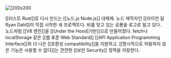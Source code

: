 ![|200x200](https://deno.land/logo.svg)


[[러스트 Rust]]로 다시 만드는 [[노드.js Node.js]] 대체제. 노드 제작자인 [[라이언 달 Ryan Dahl]]이 직접 시작한 새 프로젝트다. 비를 맞고 있는 공룡을 로고로 밀고 있다. 노드처럼 [[V8 엔진]]을 [[Under the Hood|기반]]으로 만들어졌다. fetch나 localStorage 같은 [[웹 표준 Web Standard]] [[API Application Programming Interface]]와 더 나은 [[호환성 compatibility]]을 지원하고. [[명시적으로 허용하지 않은 기능은 사용할 수 없다]]는 깐깐한 [[보안 Security]] 정책을 자랑한다.